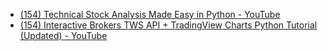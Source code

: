 

- [(154) Technical Stock Analysis Made Easy in Python - YouTube](https://www.youtube.com/watch?v=N9NqTp_D_bw)
- [(154) Interactive Brokers TWS API + TradingView Charts Python Tutorial (Updated) - YouTube](https://www.youtube.com/watch?v=ZEtsLuXdC-g)

